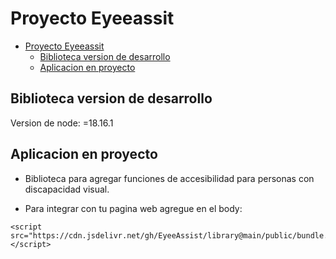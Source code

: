 # Proyecto Eyeeassit

<!--toc:start-->
- [Proyecto Eyeeassit](#proyecto-eyeeassit)
  - [Biblioteca version de desarrollo](#biblioteca-version-de-desarrollo)
  - [Aplicacion en proyecto](#aplicacion-en-proyecto)
<!--toc:end-->

## Biblioteca version de desarrollo

Version de node: 
    =18.16.1

## Aplicacion en proyecto 

- Biblioteca para agregar funciones de accesibilidad para personas con discapacidad visual.

- Para integrar con tu pagina web agregue en el body:

```
<script src="https://cdn.jsdelivr.net/gh/EyeeAssist/library@main/public/bundle.js"></script>
````
